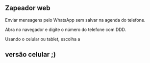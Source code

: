 ## Zapeador web

Enviar mensagens pelo WhatsApp sem salvar na agenda do telefone.

Abra no navegador e digite o número do telefone com DDD. 

Usando o celular ou tablet, escolha a 
## versão celular ;)



